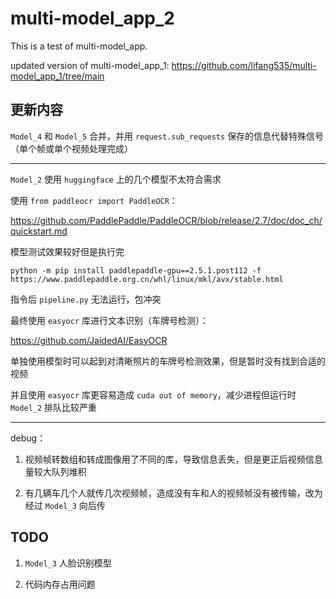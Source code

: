 # multi-model_app_2
This is a test of multi-model_app.

updated version of multi-model_app_1:
https://github.com/lifang535/multi-model_app_1/tree/main

## 更新内容

`Model_4` 和 `Model_5` 合并，并用 `request.sub_requests` 保存的信息代替特殊信号（单个帧或单个视频处理完成）

---

`Model_2` 使用 `huggingface` 上的几个模型不太符合需求

使用 `from paddleocr import PaddleOCR`：

https://github.com/PaddlePaddle/PaddleOCR/blob/release/2.7/doc/doc_ch/quickstart.md

模型测试效果较好但是执行完
```
python -m pip install paddlepaddle-gpu==2.5.1.post112 -f https://www.paddlepaddle.org.cn/whl/linux/mkl/avx/stable.html
```
指令后 `pipeline.py` 无法运行，包冲突

最终使用 `easyocr` 库进行文本识别（车牌号检测）：

https://github.com/JaidedAI/EasyOCR

单独使用模型时可以起到对清晰照片的车牌号检测效果，但是暂时没有找到合适的视频

并且使用 `easyocr` 库更容易造成 `cuda out of memory`，减少进程但运行时 `Model_2` 排队比较严重

---

debug：

1. 视频帧转数组和转成图像用了不同的库，导致信息丢失，但是更正后视频信息量较大队列堆积

2. 有几辆车几个人就传几次视频帧，造成没有车和人的视频帧没有被传输，改为经过 `Model_3` 向后传

## TODO

1. `Model_3` 人脸识别模型

2. 代码内存占用问题
